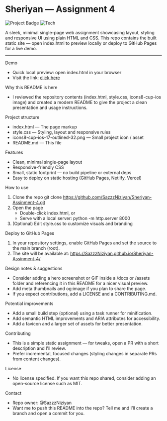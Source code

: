 # Sheriyan — Assignment 4

![Project Badge](https://img.shields.io/badge/status-complete-brightgreen) ![Tech](https://img.shields.io/badge/tech-HTML%20|%20CSS-blue)

A sleek, minimal single-page web assignment showcasing layout, styling and responsive UI using plain HTML and CSS. This repo contains the built static site — open index.html to preview locally or deploy to GitHub Pages for a live demo.

---

Demo
- Quick local preview: open index.html in your browser
- Visit the link:
  [click here](https://sheriyan-assinment4.vercel.app/)

Why this README is here
- I reviewed the repository contents (index.html, style.css, icons8-cup-ios image) and created a modern README to give the project a clean presentation and usage instructions.

Project structure
- index.html — The page markup
- style.css — Styling, layout and responsive rules
- icons8-cup-ios-17-outlined-32.png — Small project icon / asset
- README.md — This file

Features
- Clean, minimal single-page layout
- Responsive-friendly CSS
- Small, static footprint — no build pipeline or external deps
- Easy to deploy on static hosting (GitHub Pages, Netlify, Vercel)

How to use
1. Clone the repo
   git clone https://github.com/SazzzNiziyan/Sheriyan-Assinment-4.git
2. Open the page
   - Double-click index.html, or
   - Serve with a local server:
     python -m http.server 8000
3. (Optional) Edit style.css to customize visuals and branding

Deploy to GitHub Pages
1. In your repository settings, enable GitHub Pages and set the source to the main branch (root).
2. The site will be available at:
   https://SazzzNiziyan.github.io/Sheriyan-Assinment-4/

Design notes & suggestions
- Consider adding a hero screenshot or GIF inside a /docs or /assets folder and referencing it in this README for a nicer visual preview.
- Add meta thumbnails and og:image if you plan to share the page.
- If you expect contributions, add a LICENSE and a CONTRIBUTING.md.

Potential improvements
- Add a small build step (optional) using a task runner for minification.
- Add semantic HTML improvements and ARIA attributes for accessibility.
- Add a favicon and a larger set of assets for better presentation.

Contributing
- This is a simple static assignment — for tweaks, open a PR with a short description and I'll review.
- Prefer incremental, focused changes (styling changes in separate PRs from content changes).

License
- No license specified. If you want this repo shared, consider adding an open-source license such as MIT.

Contact
- Repo owner: @SazzzNiziyan
- Want me to push this README into the repo? Tell me and I’ll create a branch and open a commit for you.
